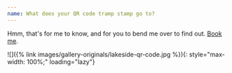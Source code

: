 ```yaml
---
name: What does your QR code tramp stamp go to?
---
```


Hmm, that's for me to know, and for you to bend me over to find out. [Book me](#contact). <span class="icon fa-solid fa-face-kiss-wink-heart"></span>

![]({% link images/gallery-originals/lakeside-qr-code.jpg %}){: style="max-width: 100%;" loading="lazy"}
